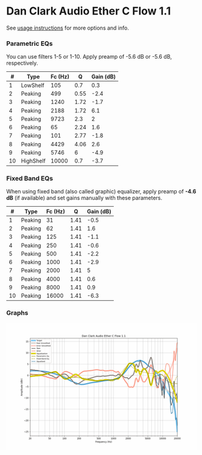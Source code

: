 # Dan Clark Audio Ether C Flow 1.1
See [usage instructions](https://github.com/jaakkopasanen/AutoEq#usage) for more options and info.

### Parametric EQs
You can use filters 1-5 or 1-10. Apply preamp of -5.6 dB or -5.6 dB, respectively.

|   # | Type      |   Fc (Hz) |    Q |   Gain (dB) |
|-----|-----------|-----------|------|-------------|
|   1 | LowShelf  |       105 | 0.7  |         0.3 |
|   2 | Peaking   |       499 | 0.55 |        -2.4 |
|   3 | Peaking   |      1240 | 1.72 |        -1.7 |
|   4 | Peaking   |      2188 | 1.72 |         6.1 |
|   5 | Peaking   |      9723 | 2.3  |         2   |
|   6 | Peaking   |        65 | 2.24 |         1.6 |
|   7 | Peaking   |       101 | 2.77 |        -1.8 |
|   8 | Peaking   |      4429 | 4.06 |         2.6 |
|   9 | Peaking   |      5746 | 6    |        -4.9 |
|  10 | HighShelf |     10000 | 0.7  |        -3.7 |

### Fixed Band EQs
When using fixed band (also called graphic) equalizer, apply preamp of **-4.6 dB** (if available) and set gains manually with these parameters.

|   # | Type    |   Fc (Hz) |    Q |   Gain (dB) |
|-----|---------|-----------|------|-------------|
|   1 | Peaking |        31 | 1.41 |        -0.5 |
|   2 | Peaking |        62 | 1.41 |         1.6 |
|   3 | Peaking |       125 | 1.41 |        -1.1 |
|   4 | Peaking |       250 | 1.41 |        -0.6 |
|   5 | Peaking |       500 | 1.41 |        -2.2 |
|   6 | Peaking |      1000 | 1.41 |        -2.9 |
|   7 | Peaking |      2000 | 1.41 |         5   |
|   8 | Peaking |      4000 | 1.41 |         0.6 |
|   9 | Peaking |      8000 | 1.41 |         0.9 |
|  10 | Peaking |     16000 | 1.41 |        -6.3 |

### Graphs
![](./Dan%20Clark%20Audio%20Ether%20C%20Flow%201.1.png)
